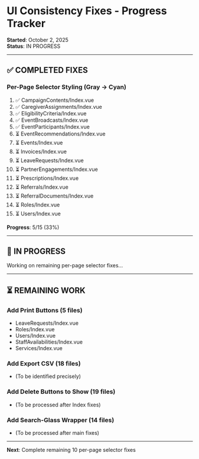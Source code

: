 # UI Consistency Fixes - Progress Tracker

**Started**: October 2, 2025  
**Status**: IN PROGRESS  

---

## ✅ COMPLETED FIXES

### Per-Page Selector Styling (Gray → Cyan)
1. ✅ CampaignContents/Index.vue
2. ✅ CaregiverAssignments/Index.vue
3. ✅ EligibilityCriteria/Index.vue
4. ✅ EventBroadcasts/Index.vue
5. ✅ EventParticipants/Index.vue
6. ⏳ EventRecommendations/Index.vue
7. ⏳ Events/Index.vue
8. ⏳ Invoices/Index.vue
9. ⏳ LeaveRequests/Index.vue
10. ⏳ PartnerEngagements/Index.vue
11. ⏳ Prescriptions/Index.vue
12. ⏳ Referrals/Index.vue
13. ⏳ ReferralDocuments/Index.vue
14. ⏳ Roles/Index.vue
15. ⏳ Users/Index.vue

**Progress**: 5/15 (33%)

---

## 🔄 IN PROGRESS

Working on remaining per-page selector fixes...

---

## ⏳ REMAINING WORK

### Add Print Buttons (5 files)
- LeaveRequests/Index.vue
- Roles/Index.vue
- Users/Index.vue
- StaffAvailabilities/Index.vue
- Services/Index.vue

### Add Export CSV (18 files)
- (To be identified precisely)

### Add Delete Buttons to Show (19 files)
- (To be processed after Index fixes)

### Add Search-Glass Wrapper (14 files)
- (To be processed after main fixes)

---

**Next**: Complete remaining 10 per-page selector fixes
